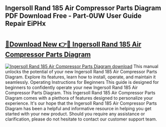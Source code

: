 ## Ingersoll Rand 185 Air Compressor Parts Diagram PDF Download Free - Part-0UW User Guide Repair EiPHx

# <h2><a href="http://dfqzmmb.blite.top/?on=Ingersoll+Rand+185+Air+Compressor+Parts+Diagram">🔗Download New 👉🔴 Ingersoll Rand 185 Air Compressor Parts Diagram</a></h2>

[![Ingersoll Rand 185 Air Compressor Parts Diagram download](https://i.imgur.com/lujVjoI.png)](http://dfqzmmb.blite.top/?on=Ingersoll+Rand+185+Air+Compressor+Parts+Diagram)
This manual unlocks the potential of your new Ingersoll Rand 185 Air Compressor Parts Diagram. Explore its features, learn how to install, operate, and maintain it seamlessly. Operating Instructions for Beginners This guide is designed for beginners to confidently operate your new Ingersoll Rand 185 Air Compressor Parts Diagram. This Ingersoll Rand 185 Air Compressor Parts Diagram comes with a plethora of features designed to personalize your experience. It's our hope that the Ingersoll Rand 185 Air Compressor Parts Diagram has been a helpful and informative resource in helping you get started with your new product. Should you require any assistance or clarification, please do not hesitate to contact our customer support team.
